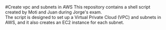 #Create vpc and subnets in AWS
This repository contains a shell script created by Moti and Juan during Jorge's exam.  
The script is designed to set up a Virtual Private Cloud (VPC) and subnets in AWS, and it also creates an EC2 instance for each subnet.
